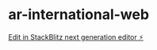 # ar-international-web

[Edit in StackBlitz next generation editor ⚡️](https://stackblitz.com/~/github.com/saudinccam/ar-international-web)